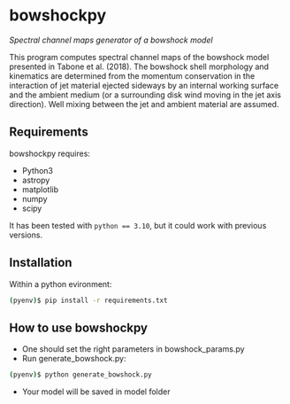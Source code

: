 # bowshockpy

*Spectral channel maps generator of a bowshock model*

This program computes spectral channel maps of the bowshock model presented in Tabone et al. (2018). The bowshock shell morphology and kinematics are determined from the momentum conservation in the interaction of jet material ejected sideways by an internal working surface and the ambient medium (or a surrounding disk wind moving in the jet axis direction). Well mixing between the jet and ambient material are assumed.

## Requirements
bowshockpy requires:

* Python3 
* astropy
* matplotlib
* numpy
* scipy 

It has been tested with `python == 3.10`, but it could work with previous versions.

## Installation

Within a python evironment:

```bash
(pyenv)$ pip install -r requirements.txt
```

## How to use bowshockpy

- One should set the right parameters in bowshock_params.py
- Run generate_bowshock.py:
 ```bash
 (pyenv)$ python generate_bowshock.py
 ```
- Your model will be saved in model folder

